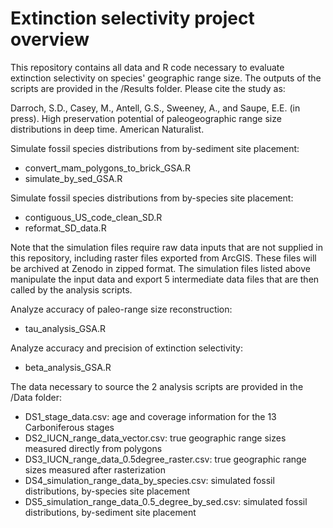 # Extinction selectivity project overview
This repository contains all data and R code necessary to evaluate extinction selectivity on species' geographic range size. The outputs of the scripts are provided in the /Results folder. Please cite the study as:

Darroch, S.D., Casey, M., Antell, G.S., Sweeney, A., and Saupe, E.E. (in press). High preservation potential of paleogeographic range size distributions in deep time. American Naturalist.

Simulate fossil species distributions from by-sediment site placement:
- convert_mam_polygons_to_brick_GSA.R
- simulate_by_sed_GSA.R

Simulate fossil species distributions from by-species site placement:
- contiguous_US_code_clean_SD.R
- reformat_SD_data.R

Note that the simulation files require raw data inputs that are not supplied in this repository, including raster files exported from ArcGIS. These files will be archived at Zenodo in zipped format. The simulation files listed above manipulate the input data and export 5 intermediate data files that are then called by the analysis scripts.

Analyze accuracy of paleo-range size reconstruction:
- tau_analysis_GSA.R

Analyze accuracy and precision of extinction selectivity:
- beta_analysis_GSA.R


The data necessary to source the 2 analysis scripts are provided in the /Data folder:
- DS1_stage_data.csv: age and coverage information for the 13 Carboniferous stages
- DS2_IUCN_range_data_vector.csv: true geographic range sizes measured directly from polygons
- DS3_IUCN_range_data_0.5degree_raster.csv: true geographic range sizes measured after rasterization
- DS4_simulation_range_data_by_species.csv: simulated fossil distributions, by-species site placement
- DS5_simulation_range_data_0.5_degree_by_sed.csv: simulated fossil distributions, by-sediment site placement

